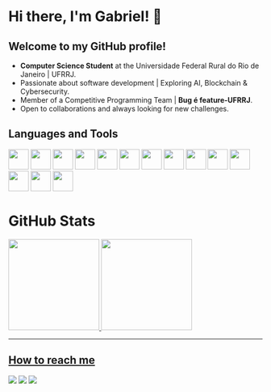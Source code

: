 # Hi there, I'm Gabriel! 👋
## Welcome to my GitHub profile!

- **Computer Science Student** at the Universidade Federal Rural do Rio de Janeiro | UFRRJ.
- Passionate about software development | Exploring AI, Blockchain & Cybersecurity.
- Member of a Competitive Programming Team | **Bug é feature-UFRRJ**.
- Open to collaborations and always looking for new challenges. 

## Languages and Tools


<img src="https://cdn.jsdelivr.net/gh/devicons/devicon@latest/icons/javascript/javascript-original.svg" width="40" height="40"/>   <img src="https://cdn.jsdelivr.net/gh/devicons/devicon@latest/icons/cplusplus/cplusplus-original.svg" width="40" height="40"/>   <img src="https://cdn.jsdelivr.net/gh/devicons/devicon@latest/icons/java/java-original.svg" width="40" height="40"/>   <img src="https://cdn.jsdelivr.net/gh/devicons/devicon@latest/icons/python/python-original.svg" width="40" height="40"/>   <img src="https://cdn.jsdelivr.net/gh/devicons/devicon@latest/icons/c/c-original.svg" width="40" height="40"/>   <img src="https://cdn.jsdelivr.net/gh/devicons/devicon@latest/icons/arduino/arduino-original-wordmark.svg" width="40" height="40"/>   <img src="https://cdn.jsdelivr.net/gh/devicons/devicon@latest/icons/docker/docker-original-wordmark.svg" width="40" height="40"/>   <img src="https://cdn.jsdelivr.net/gh/devicons/devicon@latest/icons/mysql/mysql-original-wordmark.svg" width="40" height="40"/>   <img src="https://cdn.jsdelivr.net/gh/devicons/devicon@latest/icons/neo4j/neo4j-original-wordmark.svg" width="40" height="40"/>   <img src="https://cdn.jsdelivr.net/gh/devicons/devicon@latest/icons/nodejs/nodejs-original-wordmark.svg" width="40" height="40"/>   <img src="https://cdn.jsdelivr.net/gh/devicons/devicon@latest/icons/react/react-original-wordmark.svg" width="40" height="40"/>   <img src="https://cdn.jsdelivr.net/gh/devicons/devicon@latest/icons/tensorflow/tensorflow-original-wordmark.svg" width="40" height="40"/>   <img src="https://cdn.jsdelivr.net/gh/devicons/devicon@latest/icons/vitejs/vitejs-original.svg" width="40" height="40"/>   <img src="https://cdn.jsdelivr.net/gh/devicons/devicon@latest/icons/web3js/web3js-original.svg" width="40" height="40"/>
          

# GitHub Stats

<div>
<a href="https://github.com/whois-machado">
<img loading="lazy" height="180em" src="https://github-readme-stats.vercel.app/api/top-langs/?username=whois-machado&layout=compact&langs_count=7&theme=dark"/>
<img loading="lazy" height="180em" src="https://github-readme-stats.vercel.app/api?username=whois-machado&show_icons=true&theme=dark#gh-dark-mode-only"]
</div>          
          
---          

## How to reach me

<div>
<a href="https://instagram.com/machado_cn" target="_blank"><img loading="lazy" src="https://img.shields.io/badge/-Instagram-%23E4405F?style=for-the-badge&logo=instagram&logoColor=white" target="_blank"></a>
<a href = "mailto:bielmachado09@hotmail.com"><img loading="lazy" src="https://img.shields.io/badge/Gmail-D14836?style=for-the-badge&logo=gmail&logoColor=white" target="_blank"></a>
<a href="https://www.linkedin.com/in/gabrielmachadodecarvalho" target="_blank"><img loading="lazy" src="https://img.shields.io/badge/-LinkedIn-%230077B5?style=for-the-badge&logo=linkedin&logoColor=white" target="_blank"></a>   
</div>
